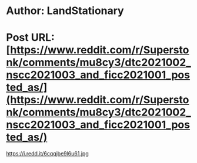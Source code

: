 # Author: LandStationary
# Post URL: [https://www.reddit.com/r/Superstonk/comments/mu8cy3/dtc2021002_nscc2021003_and_ficc2021001_posted_as/](https://www.reddit.com/r/Superstonk/comments/mu8cy3/dtc2021002_nscc2021003_and_ficc2021001_posted_as/)


https://i.redd.it/6cqqjbe9l6u61.jpg